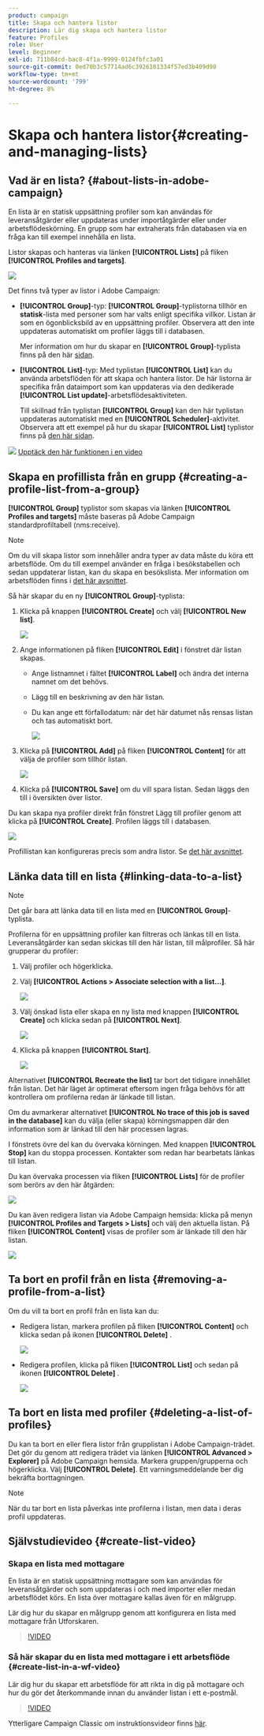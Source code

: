 ```yaml
---
product: campaign
title: Skapa och hantera listor
description: Lär dig skapa och hantera listor
feature: Profiles
role: User
level: Beginner
exl-id: 711b84cd-bac8-4f1a-9999-0124fbfc3a01
source-git-commit: 0ed70b3c57714ad6c3926181334f57ed3b409d98
workflow-type: tm+mt
source-wordcount: '799'
ht-degree: 8%

---
```


# Skapa och hantera listor{#creating-and-managing-lists}



## Vad är en lista? {#about-lists-in-adobe-campaign}

En lista är en statisk uppsättning profiler som kan användas för leveransåtgärder eller uppdateras under importåtgärder eller under arbetsflödeskörning. En grupp som har extraherats från databasen via en fråga kan till exempel innehålla en lista.

Listor skapas och hanteras via länken **[!UICONTROL Lists]** på fliken **[!UICONTROL Profiles and targets]**.

![](assets/s_ncs_user_interface_group_link.png)

Det finns två typer av listor i Adobe Campaign:

* **[!UICONTROL Group]**-typ: **[!UICONTROL Group]**-typlistorna tillhör en **statisk**-lista med personer som har valts enligt specifika villkor. Listan är som en ögonblicksbild av en uppsättning profiler. Observera att den inte uppdateras automatiskt om profiler läggs till i databasen.

  Mer information om hur du skapar en **[!UICONTROL Group]**-typlista finns på den här [sidan](#creating-a-profile-list-from-a-group).

* **[!UICONTROL List]**-typ: Med typlistan **[!UICONTROL List]** kan du använda arbetsflöden för att skapa och hantera listor. De här listorna är specifika från dataimport som kan uppdateras via den dedikerade **[!UICONTROL List update]**-arbetsflödesaktiviteten.

  Till skillnad från typlistan **[!UICONTROL Group]** kan den här typlistan uppdateras automatiskt med en **[!UICONTROL Scheduler]**-aktivitet. Observera att ett exempel på hur du skapar **[!UICONTROL List]** typlistor finns på [den här sidan](../../workflow/using/list-update.md).

![](assets/do-not-localize/how-to-video.png) [Upptäck den här funktionen i en video](#create-list-video)

## Skapa en profillista från en grupp {#creating-a-profile-list-from-a-group}

**[!UICONTROL Group]** typlistor som skapas via länken **[!UICONTROL Profiles and targets]** måste baseras på Adobe Campaign standardprofiltabell (nms:receive).

>[!NOTE]
>
>Om du vill skapa listor som innehåller andra typer av data måste du köra ett arbetsflöde. Om du till exempel använder en fråga i besökstabellen och sedan uppdaterar listan, kan du skapa en besökslista. Mer information om arbetsflöden finns i [det här avsnittet](../../workflow/using/about-workflows.md).

Så här skapar du en ny **[!UICONTROL Group]**-typlista:

1. Klicka på knappen **[!UICONTROL Create]** och välj **[!UICONTROL New list]**.

   ![](assets/s_ncs_user_new_group.png)

1. Ange informationen på fliken **[!UICONTROL Edit]** i fönstret där listan skapas.

   * Ange listnamnet i fältet **[!UICONTROL Label]** och ändra det interna namnet om det behövs.
   * Lägg till en beskrivning av den här listan.
   * Du kan ange ett förfallodatum: när det här datumet nås rensas listan och tas automatiskt bort.

     ![](assets/list_expiration_date.png)

1. Klicka på **[!UICONTROL Add]** på fliken **[!UICONTROL Content]** för att välja de profiler som tillhör listan.

   ![](assets/s_ncs_user_add_group.png)

1. Klicka på **[!UICONTROL Save]** om du vill spara listan. Sedan läggs den till i översikten över listor.

Du kan skapa nya profiler direkt från fönstret Lägg till profiler genom att klicka på **[!UICONTROL Create]**. Profilen läggs till i databasen.

![](assets/s_ncs_user_new_recipient_from_group.png)

Profillistan kan konfigureras precis som andra listor. Se [det här avsnittet](../../platform/using/adobe-campaign-workspace.md#configuring-lists).

## Länka data till en lista {#linking-data-to-a-list}

>[!NOTE]
>
>Det går bara att länka data till en lista med en **[!UICONTROL Group]**-typlista.

Profilerna för en uppsättning profiler kan filtreras och länkas till en lista. Leveransåtgärder kan sedan skickas till den här listan, till målprofiler. Så här grupperar du profiler:

1. Välj profiler och högerklicka.
1. Välj **[!UICONTROL Actions > Associate selection with a list...]**.

   ![](assets/s_ncs_user_add_selection_to_group.png)

1. Välj önskad lista eller skapa en ny lista med knappen **[!UICONTROL Create]** och klicka sedan på **[!UICONTROL Next]**.

   ![](assets/s_ncs_user_add_selection_to_group_2.png)

1. Klicka på knappen **[!UICONTROL Start]**.

   ![](assets/s_ncs_user_add_selection_to_group_3.png)

Alternativet **[!UICONTROL Recreate the list]** tar bort det tidigare innehållet från listan. Det här läget är optimerat eftersom ingen fråga behövs för att kontrollera om profilerna redan är länkade till listan.

Om du avmarkerar alternativet **[!UICONTROL No trace of this job is saved in the database]** kan du välja (eller skapa) körningsmappen där den information som är länkad till den här processen lagras.

I fönstrets övre del kan du övervaka körningen. Med knappen **[!UICONTROL Stop]** kan du stoppa processen. Kontakter som redan har bearbetats länkas till listan.

Du kan övervaka processen via fliken **[!UICONTROL Lists]** för de profiler som berörs av den här åtgärden:

![](assets/s_ncs_user_add_selection_to_group_4.png)

Du kan även redigera listan via Adobe Campaign hemsida: klicka på menyn **[!UICONTROL Profiles and Targets > Lists]** och välj den aktuella listan. På fliken **[!UICONTROL Content]** visas de profiler som är länkade till den här listan.

![](assets/s_ncs_user_add_selection_to_group_5.png)

## Ta bort en profil från en lista {#removing-a-profile-from-a-list}

Om du vill ta bort en profil från en lista kan du:

* Redigera listan, markera profilen på fliken **[!UICONTROL Content]** och klicka sedan på ikonen **[!UICONTROL Delete]** .

  ![](assets/list_remove_a_recipient.png)

* Redigera profilen, klicka på fliken **[!UICONTROL List]** och sedan på ikonen **[!UICONTROL Delete]** .

  ![](assets/recipient_remove_a_list.png)

## Ta bort en lista med profiler {#deleting-a-list-of-profiles}

Du kan ta bort en eller flera listor från grupplistan i Adobe Campaign-trädet. Det gör du genom att redigera trädet via länken **[!UICONTROL Advanced > Explorer]** på Adobe Campaign hemsida. Markera gruppen/grupperna och högerklicka. Välj **[!UICONTROL Delete]**.  Ett varningsmeddelande ber dig bekräfta borttagningen.

>[!NOTE]
>
>När du tar bort en lista påverkas inte profilerna i listan, men data i deras profil uppdateras.

## Självstudievideo {#create-list-video}

### Skapa en lista med mottagare

En lista är en statisk uppsättning mottagare som kan användas för leveransåtgärder och som uppdateras i och med importer eller medan arbetsflödet körs. En lista över mottagare kallas även för en målgrupp.

Lär dig hur du skapar en målgrupp genom att konfigurera en lista med mottagare från Utforskaren.

>[!VIDEO](https://video.tv.adobe.com/v/25602/quality=12)

### Så här skapar du en lista med mottagare i ett arbetsflöde {#create-list-in-a-wf-video}

Lär dig hur du skapar ett arbetsflöde för att rikta in dig på mottagare och hur du gör det återkommande innan du använder listan i ett e-postmål.

>[!VIDEO](https://video.tv.adobe.com/v/25603?quality=12)

Ytterligare Campaign Classic om instruktionsvideor finns [här](https://experienceleague.adobe.com/docs/campaign-classic-learn/tutorials/overview.html?lang=sv).
